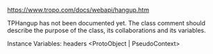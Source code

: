 https://www.tropo.com/docs/webapi/hangup.htm

TPHangup has not been documented yet. The class comment should describe the purpose of the class, its collaborations and its variables.

Instance Variables:
	headers	<ProtoObject | PseudoContext>